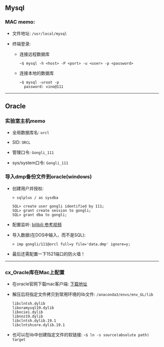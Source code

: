 ## Mysql

### MAC memo:

* 文件地址: `/usr/local/mysql`

* 终端登录:

	* 连接远程数据库

		```
		~$ mysql -h <host> -P <port> -u <user> -p <password> 
		```

	* 连接本地的数据库

		```
		~$ mysql -uroot -p
	 	  password: vino@111
		```

- - -

## Oracle

### 实验室主机memo

* 全局数据库名: `orcl`

* SID: `ORCL`

* 管理口令: `Gongli_111`

* sys/system口令: `Gongli_111`

### 导入dmp备份文件到oracle(windows)

* 创建用户并授权:

	```
	> sqlplus / as sysdba

	SQL> create user gongli identified by 111;
	SQL> grant create session to gongli;
	SQL> grant dba to gongli;
	```
	
* 配置监听: [bilibili 参考视频](https://www.bilibili.com/video/BV1Gh41147YH)

* 导入数据(在DOS中输入，而不是SQL): 
	
	```
	> imp gongli/111@orcl full=y file='data.dmp' ignore=y;
	```

* 最后还需配置一下1521端口的防火墙！

- - -

### cx_Oracle库在Mac上配置

* 在oracle官网下载mac客户端: [下载地址](https://www.oracle.com/database/technologies/instant-client/macos-intel-x86-downloads.html)

* 解压后将指定文件拷贝到常用环境的lib文件: `/anaconda3/envs/env_GL/lib`

	```
	libclntsh.dylib
    liboramysql19.dylib
    libociei.dylib
    libnnz19.dylib
    libclntsh.dylib.19.1
    libclntshcore.dylib.19.1
	```
* 也可以在lib中创建指定文件的软链接: `~$ ln -s source(absolute path) target`
